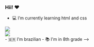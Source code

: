 ### Hii! ❤

- 💻 I’m currently learning html and css
<div>
    <img src="https://cdn.jsdelivr.net/gh/devicons/devicon/icons/html5/html5-original.svg"/> 
</div>

<div>
<img src="https://cdn.jsdelivr.net/gh/devicons/devicon/icons/css3/css3-original.svg" />
<div/>
-  🇧🇷 I’m brazilian
- 📚 I'm in 8th grade
-->
